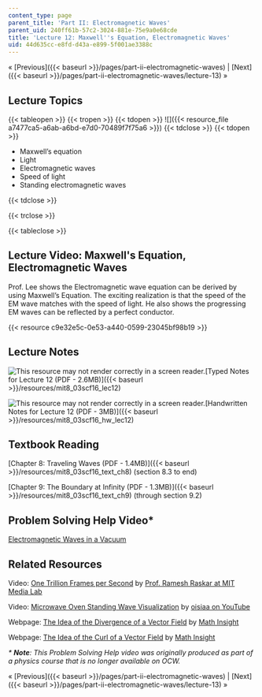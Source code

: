 ```yaml
---
content_type: page
parent_title: 'Part II: Electromagnetic Waves'
parent_uid: 240ff61b-57c2-3024-881e-75e9a0e68cde
title: 'Lecture 12: Maxwell''s Equation, Electromagnetic Waves'
uid: 44d635cc-e8fd-d43a-e899-5f001ae3388c
---
```


« [Previous]({{< baseurl >}}/pages/part-ii-electromagnetic-waves) | [Next]({{< baseurl >}}/pages/part-ii-electromagnetic-waves/lecture-13) »

Lecture Topics
--------------

{{< tableopen >}}
{{< tropen >}}
{{< tdopen >}}
![]({{< resource_file a7477ca5-a6ab-a6bd-e7d0-70489f7f75a6 >}})
{{< tdclose >}}
{{< tdopen >}}


*   Maxwell’s equation
*   Light
*   Electromagnetic waves
*   Speed of light
*   Standing electromagnetic waves


{{< tdclose >}}

{{< trclose >}}

{{< tableclose >}}

Lecture Video: Maxwell's Equation, Electromagnetic Waves
--------------------------------------------------------

Prof. Lee shows the Electromagnetic wave equation can be derived by using Maxwell’s Equation. The exciting realization is that the speed of the EM wave matches with the speed of light. He also shows the progressing EM waves can be reflected by a perfect conductor.

{{< resource c9e32e5c-0e53-a440-0599-23045bf98b19 >}}

Lecture Notes
-------------

![This resource may not render correctly in a screen reader.](/images/inacessible.gif)[Typed Notes for Lecture 12 (PDF - 2.6MB)]({{< baseurl >}}/resources/mit8_03scf16_lec12)

![This resource may not render correctly in a screen reader.](/images/inacessible.gif)[Handwritten Notes for Lecture 12 (PDF - 3MB)]({{< baseurl >}}/resources/mit8_03scf16_hw_lec12)

Textbook Reading
----------------

[Chapter 8: Traveling Waves (PDF - 1.4MB)]({{< baseurl >}}/resources/mit8_03scf16_text_ch8) (section 8.3 to end) 

[Chapter 9: The Boundary at Infinity (PDF - 1.3MB)]({{< baseurl >}}/resources/mit8_03scf16_text_ch9) (through section 9.2) 

Problem Solving Help Video\*
----------------------------

[Electromagnetic Waves in a Vacuum](/courses/res-8-005-vibrations-and-waves-problem-solving-fall-2012/pages/problem-solving-videos/electromagnetic-waves-in-a-vacuum-1)

Related Resources
-----------------

Video: [One Trillion Frames per Second](https://youtu.be/EtsXgODHMWk) by [Prof. Ramesh Raskar at MIT Media Lab](http://web.media.mit.edu/~raskar/trillionfps/)

Video: [Microwave Oven Standing Wave Visualization](https://www.youtube.com/watch?v=7FhwTelc5Tg) by [oisiaa on YouTube](https://www.youtube.com/channel/UCvKmgjr1FPDBekay8HkLLEQ)

Webpage: [The Idea of the Divergence of a Vector Field](https://mathinsight.org/divergence_idea) by [Math Insight](http://mathinsight.org/)

Webpage: [The Idea of the Curl of a Vector Field](https://mathinsight.org/curl_idea) by [Math Insight](http://mathinsight.org/)

_\* **Note**: This Problem Solving Help video was originally produced as part of a physics course that is no longer available on OCW._

« [Previous]({{< baseurl >}}/pages/part-ii-electromagnetic-waves) | [Next]({{< baseurl >}}/pages/part-ii-electromagnetic-waves/lecture-13) »